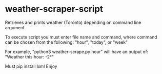 # weather-scraper-script
Retrieves and prints weather (Toronto) depending on command line argument

To execute script you must enter file name and command, where command can be chosen from the following: "hour", "today", or "week"

For example, "python3 weather-scrape.py hour" will have an output of: "Weather this hour: -2°"

Must pip install lxml
Enjoy
